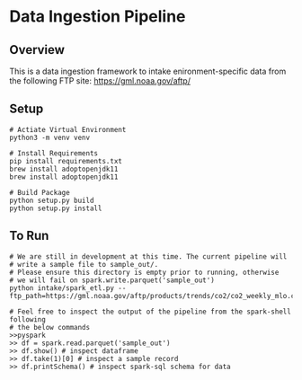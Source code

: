 # Data Ingestion Pipeline

## Overview
This is a data ingestion framework to intake enironment-specific data from the following FTP site: https://gml.noaa.gov/aftp/


## Setup
    # Actiate Virtual Environment
    python3 -m venv venv

    # Install Requirements
    pip install requirements.txt
    brew install adoptopenjdk11
    brew install adoptopenjdk11

    # Build Package
    python setup.py build
    python setup.py install

## To Run
    # We are still in development at this time. The current pipeline will
    # write a sample file to sample_out/.
    # Please ensure this directory is empty prior to running, otherwise
    # we will fail on spark.write.parquet('sample_out')
    python intake/spark_etl.py --ftp_path=https://gml.noaa.gov/aftp/products/trends/co2/co2_weekly_mlo.csv

    # Feel free to inspect the output of the pipeline from the spark-shell following 
    # the below commands
    >>pyspark
    >> df = spark.read.parquet('sample_out')
    >> df.show() # inspect dataframe
    >> df.take(1)[0] # inspect a sample record
    >> df.printSchema() # inspect spark-sql schema for data